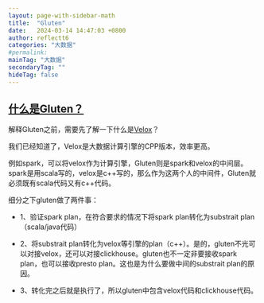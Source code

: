 ```yaml
---
layout: page-with-sidebar-math
title:  "Gluten"
date:   2024-03-14 14:47:03 +0800
author: reflectt6
categories: "大数据"
#permalink: 
mainTag: "大数据"
secondaryTag: ""
hideTag: false
---
```


## [什么是Gluten？](https://velox-lib.io/)

解释Gluten之前，需要先了解一下什么是[Velox](/大数据/2024/03/21/Gluten.html)？

我们已经知道了，Velox是大数据计算引擎的CPP版本，效率更高。

例如spark，可以将velox作为计算引擎，Gluten则是spark和velox的中间层。spark是用scala写的，velox是c++写的，那么作为这两个人的中间件，Gluten就必须既有scala代码又有c++代码。

细分之下gluten做了两件事：

- 1、验证spark plan，在符合要求的情况下将spark plan转化为substrait plan（scala/java代码）

- 2、将substrait plan转化为velox等引擎的plan（c++）。是的，gluten不光可以对接velox，还可以对接clickhouse。gluten也不一定非要接收spark plan，也可以接收presto plan。这也是为什么要做中间的substrait plan的原因。
- 3、转化完之后就是执行了，所以gluten中包含velox代码和clickhouse代码。







